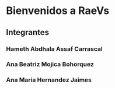# Bienvenidos a RaeVs

## Integrantes

### Hameth Abdhala Assaf Carrascal
### Ana Beatriz Mojica Bohorquez
### Ana Maria Hernandez Jaimes
